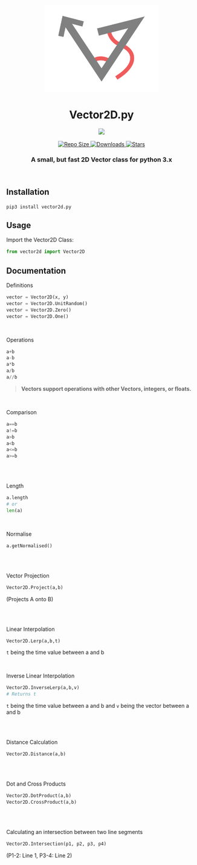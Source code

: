 <p align="center">
   <img src="https://github.com/oxi-dev0/vector2d.py/blob/main/Images/logo.png?raw=true" width=300>
</p>

<h1 align="center"> Vector2D.py </h2>
<p align="center">
    <a href="https://pypi.org/project/vector2d.py/">
        <img src="https://badgen.net/pypi/v/vector2d.py/">
    </a>
</p>
<p align="center">
    <a href="#">
        <img src="https://img.shields.io/github/repo-size/oxi-dev0/Vector2D.py" alt="Repo Size">
    </a>
    <a href="https://pypi.org/project/vector2d.py/">
        <img src="https://img.shields.io/github/downloads/oxi-dev0/vector2d.py/total" alt="Downloads">
    </a>
    <a href="#">
        <img src="https://img.shields.io/github/stars/oxi-dev0/vector2d.py" alt="Stars">
    </a>
</p>

<h3 align="center"> A small, but fast 2D Vector class for python 3.x</h3>
<br>
<h2> Installation </h2>

```
pip3 install vector2d.py
```

<h2> Usage </h2>

Import the Vector2D Class:
```python
from vector2d import Vector2D
```

<h2> Documentation </h2>

Definitions
```python
vector = Vector2D(x, y)
vector = Vector2D.UnitRandom()
vector = Vector2D.Zero()
vector = Vector2D.One()
```

<br>

Operations
```python
a+b
a-b
a*b
a/b
a//b
```
> **Vectors support operations with other Vectors, integers, or floats.**

<br>

Comparison
```python
a==b
a!=b
a>b
a<b
a<=b
a>=b
```
<br>
<br>

Length
```python
a.length
# or
len(a)
```
<br>

Normalise
```python
a.getNormalised()
```

<br>
<br>

Vector Projection
```python
Vector2D.Project(a,b)
```
(Projects A onto B)

<br>
<br>

Linear Interpolation
```python
Vector2D.Lerp(a,b,t)
```
`t` being the time value between a and b

<br>

Inverse Linear Interpolation
```python
Vector2D.InverseLerp(a,b,v)
# Returns t
```
`t` being the time value between a and b
and `v` being the vector between a and b

<br>
<br>

Distance Calculation
```python
Vector2D.Distance(a,b)
```

<br>
<br>

Dot and Cross Products
```python
Vector2D.DotProduct(a,b)
Vector2D.CrossProduct(a,b)
```

<br>
<br>

Calculating an intersection between two line segments
```python
Vector2D.Intersection(p1, p2, p3, p4)
```
(P1-2: Line 1, P3-4: Line 2)

